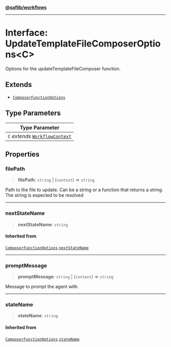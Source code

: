 [**@saflib/workflows**](../index.md)

***

# Interface: UpdateTemplateFileComposerOptions\<C\>

Options for the updateTemplateFileComposer function.

## Extends

- [`ComposerFunctionOptions`](ComposerFunctionOptions.md)

## Type Parameters

| Type Parameter |
| ------ |
| `C` *extends* [`WorkflowContext`](WorkflowContext.md) |

## Properties

### filePath

> **filePath**: `string` \| (`context`) => `string`

Path to the file to update. Can be a string or a function that returns a string.
The string is expected to be resolved

***

### nextStateName

> **nextStateName**: `string`

#### Inherited from

[`ComposerFunctionOptions`](ComposerFunctionOptions.md).[`nextStateName`](ComposerFunctionOptions.md#nextstatename)

***

### promptMessage

> **promptMessage**: `string` \| (`context`) => `string`

Message to prompt the agent with.

***

### stateName

> **stateName**: `string`

#### Inherited from

[`ComposerFunctionOptions`](ComposerFunctionOptions.md).[`stateName`](ComposerFunctionOptions.md#statename)
